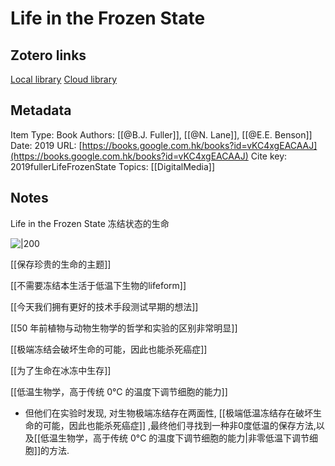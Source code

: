 # Life in the Frozen State

## Zotero links
[Local library](zotero://select/items/1_E6EKIBUC)
[Cloud library](http://zotero.org/users/local/Y7dls9FR/items/E6EKIBUC)

## Metadata
Item Type: Book
Authors: [[@B.J. Fuller]], [[@N. Lane]], [[@E.E. Benson]]
Date: 2019
URL: [https://books.google.com.hk/books?id=vKC4xgEACAAJ](https://books.google.com.hk/books?id=vKC4xgEACAAJ)
Cite key: 2019fullerLifeFrozenState
Topics: [[DigitalMedia]]

## Notes
Life in the Frozen State
冻结状态的生命


![|200](https://m.media-amazon.com/images/P/B07WHR85WG.01._SCLZZZZZZZ_SX500_.jpg)

[[保存珍贵的生命的主题]]

[[不需要冻结本生活于低温下生物的lifeform]]

[[今天我们拥有更好的技术手段测试早期的想法]]

[[50 年前植物与动物生物学的哲学和实验的区别非常明显]]

[[极端冻结会破坏生命的可能，因此也能杀死癌症]] 

[[为了生命在冰冻中生存]] 

[[低温生物学，高于传统 0°C 的温度下调节细胞的能力]]

- 但他们在实验时发现, 对生物极端冻结存在两面性, [[极端低温冻结存在破坏生命的可能，因此也能杀死癌症]] ,最终他们寻找到一种非0度低温的保存方法,以及[[低温生物学，高于传统 0°C 的温度下调节细胞的能力|非零低温下调节细胞]]的方法.






